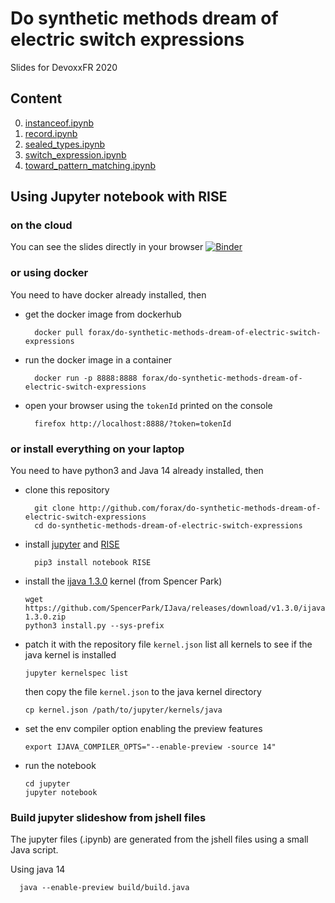 # Do synthetic methods dream of electric switch expressions
Slides for DevoxxFR 2020

## Content

0. [instanceof.ipynb](slideshow/instanceof.ipynb)
1. [record.ipynb](slideshow/record.ipynb)
2. [sealed_types.ipynb](slideshow/sealed_types.ipynb)
3. [switch_expression.ipynb](slideshow/switch_expression.ipynb)
4. [toward_pattern_matching.ipynb](slideshow/toward_pattern_matching.ipynb)


## Using Jupyter notebook with RISE

### on the cloud
You can see the slides directly in your browser
[![Binder](https://mybinder.org/badge_logo.svg)](https://mybinder.org/v2/gh/forax/do-synthetic-methods-dream-of-electric-switch-expressions/master)


### or using docker
You need to have docker already installed, then

- get the docker image from dockerhub
  ```
    docker pull forax/do-synthetic-methods-dream-of-electric-switch-expressions
  ```
- run the docker image in a container
  ```
    docker run -p 8888:8888 forax/do-synthetic-methods-dream-of-electric-switch-expressions
  ```
 - open your browser using the `tokenId` printed on the console
   ```
     firefox http://localhost:8888/?token=tokenId
   ```


### or install everything on your laptop
You need to have python3 and Java 14 already installed, then

- clone this repository
  ```
    git clone http://github.com/forax/do-synthetic-methods-dream-of-electric-switch-expressions
    cd do-synthetic-methods-dream-of-electric-switch-expressions
  ```
- install [jupyter](https://jupyter.org/install) and [RISE](https://github.com/damianavila/RISE)
  ```
    pip3 install notebook RISE
  ```

- install the [ijava 1.3.0](https://github.com/SpencerPark/IJava) kernel (from Spencer Park)
  ```
  wget https://github.com/SpencerPark/IJava/releases/download/v1.3.0/ijava-1.3.0.zip
  python3 install.py --sys-prefix
  ```
- patch it with the repository file `kernel.json`
  list all kernels to see if the java kernel is installed
  ```
  jupyter kernelspec list
  ```
  then copy the file `kernel.json` to the java kernel directory
  ```
  cp kernel.json /path/to/jupyter/kernels/java
  ```
- set the env compiler option enabling the preview features
  ```
  export IJAVA_COMPILER_OPTS="--enable-preview -source 14"
  ```
- run the notebook
  ```
  cd jupyter
  jupyter notebook
  ```


### Build jupyter slideshow from jshell files
The jupyter files (.ipynb) are generated from the jshell files using a small Java script.

Using java 14
```
  java --enable-preview build/build.java
```
